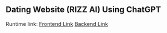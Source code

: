 ## Dating Website (RIZZ AI) Using ChatGPT
Runtime link: [Frontend Link](https://hetvit27.github.io/freelancer-theme,) [Backend Link](https://dating.dontntntnt.de/)


